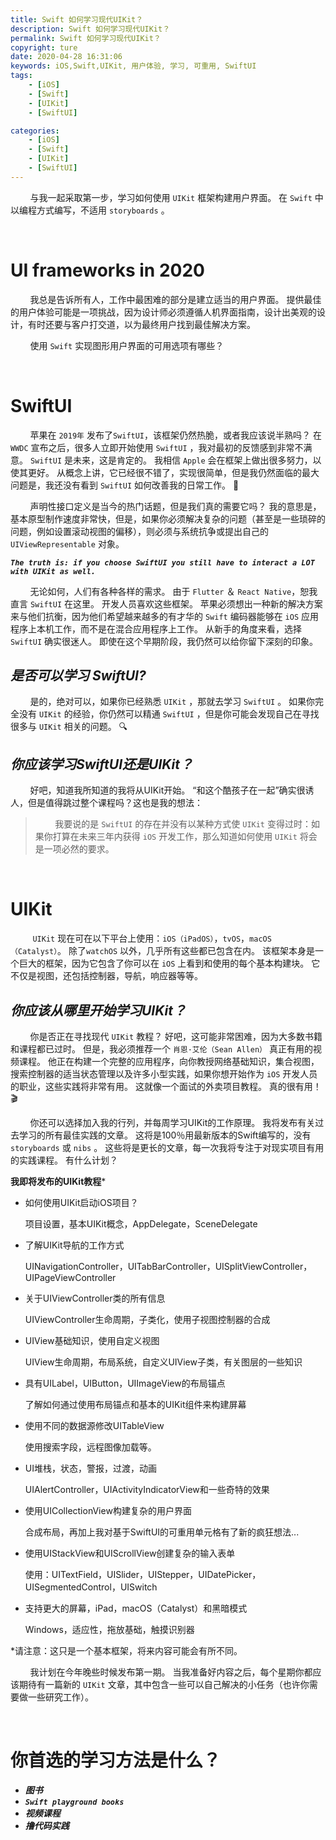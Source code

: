 ```yaml
---
title: Swift 如何学习现代UIKit？
description: Swift 如何学习现代UIKit？
permalink: Swift 如何学习现代UIKit？
copyright: ture
date: 2020-04-28 16:31:06
keywords: iOS,Swift,UIKit, 用户体验, 学习, 可重用, SwiftUI
tags:
    - [iOS]
    - [Swift]
    - [UIKit]
    - [SwiftUI]

categories:
    - [iOS]
    - [Swift]
    - [UIKit]
    - [SwiftUI]
---
```


&nbsp;&nbsp;&nbsp;&nbsp;&nbsp;&nbsp;&nbsp;&nbsp;与我一起采取第一步，学习如何使用 ```UIKit``` 框架构建用户界面。 在 ```Swift``` 中以编程方式编写，不适用 ```storyboards``` 。

</br>

# **UI frameworks in 2020**

&nbsp;&nbsp;&nbsp;&nbsp;&nbsp;&nbsp;&nbsp;&nbsp;我总是告诉所有人，工作中最困难的部分是建立适当的用户界面。 提供最佳的用户体验可能是一项挑战，因为设计师必须遵循人机界面指南，设计出美观的设计，有时还要与客户打交道，以为最终用户找到最佳解决方案。

&nbsp;&nbsp;&nbsp;&nbsp;&nbsp;&nbsp;&nbsp;&nbsp;使用 ```Swift``` 实现图形用户界面的可用选项有哪些？

<!-- more -->

</br>

# **SwiftUI**

&nbsp;&nbsp;&nbsp;&nbsp;&nbsp;&nbsp;&nbsp;&nbsp;苹果在 ```2019年``` 发布了```SwiftUI```，该框架仍然热脆，或者我应该说半熟吗？ 在 ```WWDC``` 宣布之后，很多人立即开始使用 ```SwiftUI``` ，我对最初的反馈感到非常不满意。 ```SwiftUI``` 是未来，这是肯定的。 我相信 ```Apple``` 会在框架上做出很多努力，以使其更好。 从概念上讲，它已经很不错了，实现很简单，但是我仍然面临的最大问题是，我还没有看到 ```SwiftUI``` 如何改善我的日常工作。 🤔

&nbsp;&nbsp;&nbsp;&nbsp;&nbsp;&nbsp;&nbsp;&nbsp;声明性接口定义是当今的热门话题，但是我们真的需要它吗？ 我的意思是，基本原型制作速度非常快，但是，如果你必须解决复杂的问题（甚至是一些琐碎的问题，例如设置滚动视图的偏移），则必须与系统抗争或提出自己的 ```UIViewRepresentable``` 对象。

***```The truth is: if you choose SwiftUI you still have to interact a LOT with UIKit as well.```***

&nbsp;&nbsp;&nbsp;&nbsp;&nbsp;&nbsp;&nbsp;&nbsp;无论如何，人们有各种各样的需求。 由于 ```Flutter``` ＆ ```React Native```，恕我直言 ```SwiftUI``` 在这里。 开发人员喜欢这些框架。 苹果必须想出一种新的解决方案来与他们抗衡，因为他们希望越来越多的有才华的 ```Swift``` 编码器能够在 ```iOS``` 应用程序上本机工作，而不是在混合应用程序上工作。 从新手的角度来看，选择 ```SwiftUI``` 确实很迷人。 即使在这个早期阶段，我仍然可以给你留下深刻的印象。

## ***是否可以学习 SwiftUI?***

&nbsp;&nbsp;&nbsp;&nbsp;&nbsp;&nbsp;&nbsp;&nbsp;是的，绝对可以，如果你已经熟悉 ```UIKit``` ，那就去学习 ```SwiftUI``` 。 如果你完全没有 ```UIKit``` 的经验，你仍然可以精通 ```SwiftUI``` ，但是你可能会发现自己在寻找很多与 ```UIKit``` 相关的问题。 🔍

## ***你应该学习SwiftUI还是UIKit？***

&nbsp;&nbsp;&nbsp;&nbsp;&nbsp;&nbsp;&nbsp;&nbsp;好吧，知道我所知道的我将从UIKit开始。 “和这个酷孩子在一起”确实很诱人，但是值得跳过整个课程吗？这也是我的想法：

>&nbsp;&nbsp;&nbsp;&nbsp;&nbsp;&nbsp;&nbsp;&nbsp;我要说的是 ```SwiftUI``` 的存在并没有以某种方式使 ```UIKit``` 变得过时：如果你打算在未来三年内获得 ```iOS``` 开发工作，那么知道如何使用 ```UIKit``` 将会是一项必然的要求。

</br>

# **UIKit**

&nbsp;&nbsp;&nbsp;&nbsp;&nbsp;&nbsp;&nbsp;&nbsp; ```UIKit``` 现在可在以下平台上使用：```iOS（iPadOS）```，```tvOS```，```macOS（Catalyst）```。 除了```watchOS``` 以外，几乎所有这些都已包含在内。 该框架本身是一个巨大的框架，因为它包含了你可以在 ```iOS``` 上看到和使用的每个基本构建块。 它不仅是视图，还包括控制器，导航，响应器等等。

## ***你应该从哪里开始学习UIKit？***

&nbsp;&nbsp;&nbsp;&nbsp;&nbsp;&nbsp;&nbsp;&nbsp;你是否正在寻找现代 ```UIKit``` 教程？ 好吧，这可能非常困难，因为大多数书籍和课程都已过时。 但是，我必须推荐一个 ```肖恩·艾伦（Sean Allen）``` 真正有用的视频课程。 他正在构建一个完整的应用程序，向你教授网络基础知识，集合视图，搜索控制器的适当状态管理以及许多小型实践，如果你想开始作为 ```iOS``` 开发人员的职业，这些实践将非常有用。 这就像一个面试的外卖项目教程。 真的很有用！ 🎬

&nbsp;&nbsp;&nbsp;&nbsp;&nbsp;&nbsp;&nbsp;&nbsp;你还可以选择加入我的行列，并每周学习UIKit的工作原理。 我将发布有关过去学习的所有最佳实践的文章。 这将是100％用最新版本的Swift编写的，没有 ```storyboards``` 或 ```nibs``` 。 这些将是更长的文章，每一次我将专注于对现实项目有用的实践课程。 有什么计划？

**我即将发布的UIKit教程***

+ 如何使用UIKit启动iOS项目？

    项目设置，基本UIKit概念，AppDelegate，SceneDelegate

+ 了解UIKit导航的工作方式

    UINavigationController，UITabBarController，UISplitViewController，UIPageViewController

+ 关于UIViewController类的所有信息

    UIViewController生命周期，子类化，使用子视图控制器的合成

+  UIView基础知识，使用自定义视图

    UIView生命周期，布局系统，自定义UIView子类，有关图层的一些知识

+ 具有UILabel，UIButton，UIImageView的布局锚点

    了解如何通过使用布局锚点和基本的UIKit组件来构建屏幕

+ 使用不同的数据源修改UITableView

    使用搜索字段，远程图像加载等。

+  UI堆栈，状态，警报，过渡，动画

    UIAlertController，UIActivityIndi​​catorView和一些奇特的效果

+ 使用UICollectionView构建复杂的用户界面

    合成布局，再加上我对基于SwiftUI的可重用单元格有了新的疯狂想法...

+ 使用UIStackView和UIScrollView创建复杂的输入表单

    使用：UITextField，UISlider，UIStepper，UIDatePicker，UISegmentedControl，UISwitch

+ 支持更大的屏幕，iPad，macOS（Catalyst）和黑暗模式

    Windows，适应性，拖放基础，触摸识别器

*请注意：这只是一个基本框架，将来内容可能会有所不同。

&nbsp;&nbsp;&nbsp;&nbsp;&nbsp;&nbsp;&nbsp;&nbsp;我计划在今年晚些时候发布第一期。 当我准备好内容之后，每个星期你都应该期待有一篇新的 ```UIKit``` 文章，其中包含一些可以自己解决的小任务（也许你需要做一些研究工作）。

</br>

# **你首选的学习方法是什么？**

+ ***图书***
+ ***```Swift playground books```***
+ ***视频课程***
+ ***撸代码实践***

